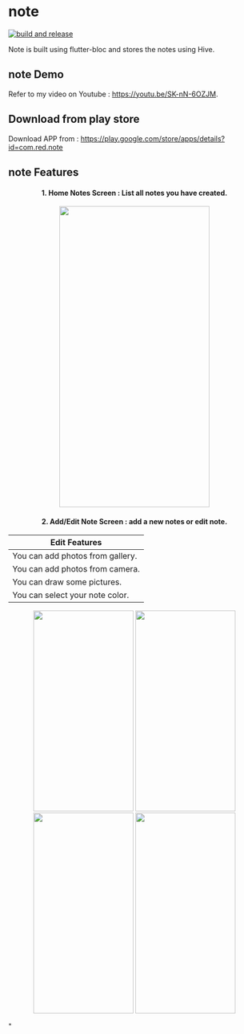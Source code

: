 # note
[![build and release](https://github.com/henryliang3027/note/actions/workflows/main.yaml/badge.svg)](https://github.com/henryliang3027/note/actions/workflows/main.yaml)

Note is built using flutter-bloc and stores the notes using Hive.

## note Demo
Refer to my video on Youtube : https://youtu.be/SK-nN-6OZJM.

## Download from play store
Download APP from : https://play.google.com/store/apps/details?id=com.red.note

## note Features

<h4 align="center">
1. Home Notes Screen : List all notes you have created.
</h4>

  

<p align="center">
 <img src="https://user-images.githubusercontent.com/90501505/156221523-e3241e48-edac-4a1b-a941-d26a6693a268.jpg" width="300" height="600">  
</p>

<h4 align="center">
2. Add/Edit Note Screen : add a new notes or edit note.
</h4>

<table align="center">
 <thead>
  <tr>
   <th> Edit Features </th>
  </tr>
 </thead>
 <tbody>
  <tr><td>You can add photos from gallery.</td></tr>
  <tr><td>You can add photos from camera.</td></tr>
  <tr><td>You can draw some pictures.</td></tr>
  <tr><td>You can select your note color.</td></tr>
</table>

   
<p align="center">
 <img src="https://user-images.githubusercontent.com/90501505/156223097-040ab2ee-87fc-4158-9394-83fa58dea820.jpg" width="200" height="400"> 
 <img src="https://user-images.githubusercontent.com/90501505/156224173-c6bfd92b-4c4b-43c1-ab6b-e20b843bdde6.jpg" width="200" height="400">
 <img src="https://user-images.githubusercontent.com/90501505/156228002-366cb525-fc72-4ab5-b0a9-3a2f7762c956.jpg" width="200" height="400">
 <img src="https://user-images.githubusercontent.com/90501505/156224420-1e428068-fd9d-4fdf-a0b1-e0ef3749340f.jpg" width="200" height="400">
</p>"
